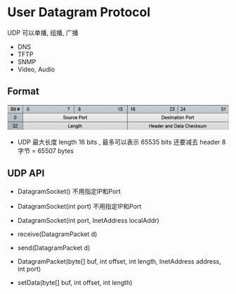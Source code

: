 # User Datagram Protocol
UDP 可以单播, 组播, 广播

- DNS
- TFTP
- SNMP
- Video, Audio


## Format
![](./udp-header.png)

- UDP 最大长度
length 16 bits , 最多可以表示 65535 bits
还要减去 header 8字节 = 65507 bytes


## UDP API
- DatagramSocket()   不用指定IP和Port
- DatagramSocket(int port)   不用指定IP和Port
- DatagramSocket(int port, InetAddress localAddr)

- receive(DatagramPacket d)
- send(DatagramPacket d)

- DatagramPacket(byte[] buf, int offset, int length, InetAddress address, int port)
- setData(byte[] buf, int offset, int length)


